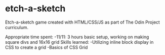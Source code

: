 # etch-a-sketch
Etch-a-sketch game created with HTML/CSS/JS as part of The Odin Project curriculum.

Appropriate time spent:
-11/11: 3 hours basic setup, working on making square divs and 16x16 grid
Skills learned: 
-Utilizing inline block display in CSS to create a grid
-Basics of CSS Grid 
